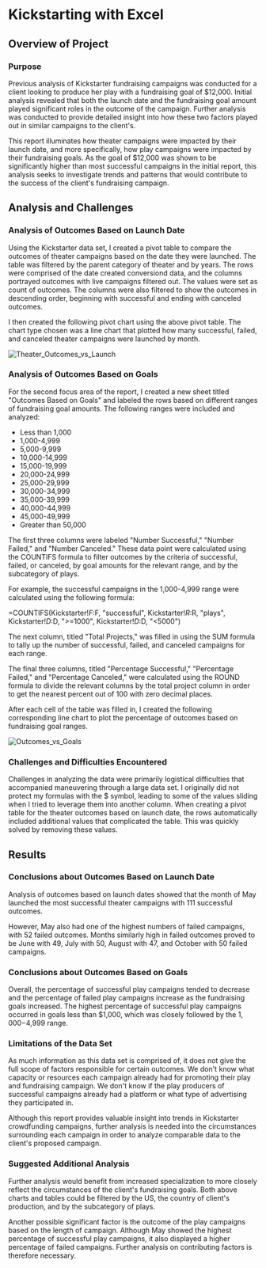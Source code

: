# Kickstarting with Excel 

## Overview of Project 

### Purpose 

Previous analysis of Kickstarter fundraising campaigns was conducted for a client looking to produce her play with a fundraising goal of $12,000. Initial analysis revealed that both the launch date and the fundraising goal amount played significant roles in the outcome of the campaign. Further analysis was conducted to provide detailed insight into how these two factors played out in similar campaigns to the client's. 

This report illuminates how theater campaigns were impacted by their launch date, and more specifically, how play campaigns were impacted by their fundraising goals. As the goal of $12,000 was shown to be significantly higher than most successful campaigns in the initial report, this analysis seeks to investigate trends and patterns that would contribute to the success of the client's fundraising campaign. 

## Analysis and Challenges 

### Analysis of Outcomes Based on Launch Date 

Using the Kickstarter data set, I created a pivot table to compare the outcomes of theater campaigns based on the date they were launched. The table was filtered by the parent category of theater and by years. The rows were comprised of the date created conversiond data, and the columns portrayed outcomes with live campaigns filtered out. The values were set as count of outcomes. The columns were also filtered to show the outcomes in descending order, beginning with successful and ending with canceled outcomes. 

I then created the following pivot chart using the above pivot table. The chart type chosen was a line chart that plotted how many successful, failed, and canceled theater campaigns were launched by month. 

![Theater_Outcomes_vs_Launch](https://user-images.githubusercontent.com/89217291/132950864-5732ec99-9c42-4336-b4c5-4dd4cba79d84.png)


### Analysis of Outcomes Based on Goals 

For the second focus area of the report, I created a new sheet titled "Outcomes Based on Goals" and labeled the rows based on different ranges of fundraising goal amounts. The following ranges were included and analyzed: 

* Less than 1,000
* 1,000-4,999
* 5,000-9,999
* 10,000-14,999
* 15,000-19,999
* 20,000-24,999
* 25,000-29,999
* 30,000-34,999
* 35,000-39,999
* 40,000-44,999
* 45,000-49,999
* Greater than 50,000

The first three columns were labeled "Number Successful," "Number Failed," and "Number Canceled." These data point were calculated using the COUNTIFS formula to filter outcomes by the criteria of successful, failed, or canceled, by goal amounts for the relevant range, and by the subcategory of plays. 

For example, the successful campaigns in the 1,000-4,999 range were calculated using the following formula:

=COUNTIFS(Kickstarter!$F:$F, "successful", Kickstarter!$R:$R, "plays", Kickstarter!$D:$D, ">=1000", Kickstarter!$D:$D, "<5000")

The next column, titled "Total Projects," was filled in using the SUM formula to tally up the number of successful, failed, and canceled campaigns for each range. 

The final three columns, titled "Percentage Successful," "Percentage Failed," and "Percentage Canceled," were calculated using the ROUND formula to divide the relevant columns by the total project column in order to get the nearest percent out of 100 with zero decimal places. 

After each cell of the table was filled in, I created the following corresponding line chart to plot the percentage of outcomes based on fundraising goal ranges. 

![Outcomes_vs_Goals](https://user-images.githubusercontent.com/89217291/132950920-83593db5-54f0-40ca-9000-ac6aa8355fa2.png)

### Challenges and Difficulties Encountered 

Challenges in analyzing the data were primarily logistical difficulties that accompanied maneuvering through a large data set. I originally did not protect my formulas with the $ symbol, leading to some of the values sliding when I tried to leverage them into another column. When creating a pivot table for the theater outcomes based on launch date, the rows automatically included additional values that complicated the table. This was quickly solved by removing these values. 

## Results 

### Conclusions about Outcomes Based on Launch Date 

Analysis of outcomes based on launch dates showed that the month of May launched the most successful theater campaigns with 111 successful outcomes. 

However, May also had one of the highest numbers of failed campaigns, with 52 failed outcomes. Months similarly high in failed outcomes proved to be June with 49, July with 50, August with 47, and October with 50 failed campaigns. 

### Conclusions about Outcomes Based on Goals 

Overall, the percentage of successful play campaigns tended to decrease and the percentage of failed play campaigns increase as the fundraising goals increased. The highest percentage of successful play campaigns occurred in goals less than $1,000, which was closely followed by the $1,000-$4,999 range. 

### Limitations of the Data Set 

As much information as this data set is comprised of, it does not give the full scope of factors responsible for certain outcomes. We don't know what capacity or resources each campaign already had for promoting their play and fundraising campaign. We don't know if the play producers of successful campaigns already had a platform or what type of advertising they participated in. 

Although this report provides valuable insight into trends in Kickstarter crowdfunding campaigns, further analysis is needed into the circumstances surrounding each campaign in order to analyze comparable data to the client's proposed campaign. 

### Suggested Additional Analysis

Further analysis would benefit from increased specialization to more closely reflect the circumstances of the client's fundraising goals. Both above charts and tables could be filtered by the US, the country of client's production, and by the subcategory of plays. 

Another possible significant factor is the outcome of the play campaigns based on the length of campaign. Although May showed the highest percentage of successful play campaigns, it also displayed a higher percentage of failed campaigns. Further analysis on contributing factors is therefore necessary. 

